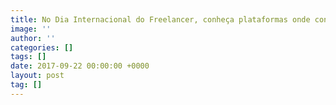 ```yaml
---
title: No Dia Internacional do Freelancer, conheça plataformas onde conseguir trabalhos
image: ''
author: ''
categories: []
tags: []
date: 2017-09-22 00:00:00 +0000
layout: post
tag: []
---
```

